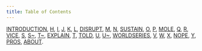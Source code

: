 ```yaml
---
title: Table of Contents
---
```


<a href="/poetry/a-five-on-the-enneagram-and-other-myths-i-tell-myself/">INTRODUCTION</a>,
<a href="/poetry/a-five-on-the-enneagram-and-other-myths-i-tell-myself/H/">H</a>,
<a href="/poetry/a-five-on-the-enneagram-and-other-myths-i-tell-myself/I/">I</a>,
<a href="/poetry/a-five-on-the-enneagram-and-other-myths-i-tell-myself/J/">J</a>,
<a href="/poetry/a-five-on-the-enneagram-and-other-myths-i-tell-myself/K/">K</a>,
<a href="/poetry/a-five-on-the-enneagram-and-other-myths-i-tell-myself/L/">L</a>,
<a href="/poetry/a-five-on-the-enneagram-and-other-myths-i-tell-myself/DISRUPT/">DISRUPT</a>,
<a href="/poetry/a-five-on-the-enneagram-and-other-myths-i-tell-myself/M/">M</a>,
<a href="/poetry/a-five-on-the-enneagram-and-other-myths-i-tell-myself/N/">N</a>,
<a href="/poetry/a-five-on-the-enneagram-and-other-myths-i-tell-myself/SUSTAIN/">SUSTAIN</a>,
<a href="/poetry/a-five-on-the-enneagram-and-other-myths-i-tell-myself/O/">O</a>,
<a href="/poetry/a-five-on-the-enneagram-and-other-myths-i-tell-myself/P/">P</a>,
<a href="/poetry/a-five-on-the-enneagram-and-other-myths-i-tell-myself/MOLE/">MOLE</a>,
<a href="/poetry/a-five-on-the-enneagram-and-other-myths-i-tell-myself/Q/">Q</a>,
<a href="/poetry/a-five-on-the-enneagram-and-other-myths-i-tell-myself/R/">R</a>,
<a href="/poetry/a-five-on-the-enneagram-and-other-myths-i-tell-myself/VICE/">VICE</a>,
<a href="/poetry/a-five-on-the-enneagram-and-other-myths-i-tell-myself/S/">S</a>,
<a href="/poetry/a-five-on-the-enneagram-and-other-myths-i-tell-myself/S~/">S~</a>,
<a href="/poetry/a-five-on-the-enneagram-and-other-myths-i-tell-myself/T~/">T~</a>,
<a href="/poetry/a-five-on-the-enneagram-and-other-myths-i-tell-myself/EXPLAIN/">EXPLAIN</a>,
<a href="/poetry/a-five-on-the-enneagram-and-other-myths-i-tell-myself/T/">T</a>,
<a href="/poetry/a-five-on-the-enneagram-and-other-myths-i-tell-myself/TOLD/">TOLD</a>,
<a href="/poetry/a-five-on-the-enneagram-and-other-myths-i-tell-myself/U/">U</a>,
<a href="/poetry/a-five-on-the-enneagram-and-other-myths-i-tell-myself/U~/">U~</a>,
<a href="/poetry/a-five-on-the-enneagram-and-other-myths-i-tell-myself/WORLDSERIES/">WORLDSERIES</a>,
<a href="/poetry/a-five-on-the-enneagram-and-other-myths-i-tell-myself/V/">V</a>,
<a href="/poetry/a-five-on-the-enneagram-and-other-myths-i-tell-myself/W/">W</a>,
<a href="/poetry/a-five-on-the-enneagram-and-other-myths-i-tell-myself/X/">X</a>,
<a href="/poetry/a-five-on-the-enneagram-and-other-myths-i-tell-myself/NOPE/">NOPE</a>,
<a href="/poetry/a-five-on-the-enneagram-and-other-myths-i-tell-myself/Y/">Y</a>,
<a href="/poetry/a-five-on-the-enneagram-and-other-myths-i-tell-myself/PROS/">PROS</a>,
<a href="/poetry/a-five-on-the-enneagram-and-other-myths-i-tell-myself/ABOUT/">ABOUT</a>.
